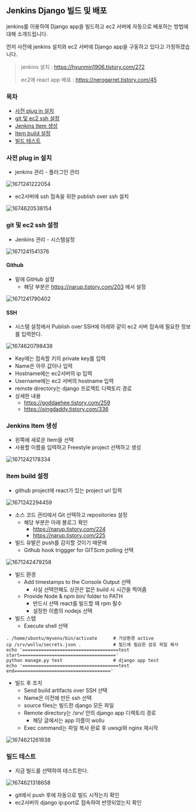 

## Jenkins Django 빌드 및 배포

jenkins를 이용하여 Django app을 빌드하고 ec2 서버에 자동으로 배포하는 방법에 대해 소개드립니다.

먼저 사전에 jenkins 설치와 ec2 서버에 Django app을 구동하고 있다고 가정하겠습니다.

> jenkins 설치 : https://hyunmin1906.tistory.com/272
>
> ec2에 react app 배포 : https://nerogarret.tistory.com/45

### 목차

- [사전 plug in 설치](#사전-plug-in-설치)
- [git 및 ec2 ssh 설정](#git-및-ec2-ssh-설정)
- [Jenkins Item 생성](#jenkins-item-생성)
- [Item build 설정](#item-build-설정)
- [빌드 테스트](#빌드-테스트)

### 사전 plug in 설치

- jenkins 관리 - 플러그인 관리

![1671241222054](images/1671241222054.png)

- ec2서버에 ssh 접속을 위한 publish over ssh 설치

![1674620538154](images/1674620538154.png)

### git 및 ec2 ssh 설정

- Jenkins 관리 - 시스템설정

![1671241541376](images/1671241541376.png)

#### Github

- 밑에 GitHub 설정
  - 해당 부분은 https://narup.tistory.com/203 에서 설정

![1671241790402](images/1671241790402.png)

#### SSH

- 시스템 설정에서 Publish over SSH에 아래와 같이 ec2 서버 접속에 필요한 정보를 입력한다.

![1674620798438](images/1674620798438.png)

- Key에는 접속할 키의 private key를 입력
- Name은 아무 값이나 입력
- Hostname에는 ec2서버의 ip 입력
- Username에는 ec2 서버의 hostname 입력
- remote directory는 django 프로젝트 디렉토리 경로
- 상세한 내용
  - https://goddaehee.tistory.com/259
  - https://oingdaddy.tistory.com/336

### Jenkins Item 생성

- 왼쪽에 새로운 Item을 선택
- 사용할 이름을 입력하고 Freestyle project 선택하고 생성

![1671242178334](images/1671242178334.png)

### Item build 설정

- github project에 react가 있는 project url 입력

![1671242294459](images/1671242294459.png)

- 소스 코드 관리에서 Git 선택하고 repositories 설정
  - 해당 부분은 아래 블로그 확인
    - https://narup.tistory.com/224
    - https://narup.tistory.com/225
- 빌드 유발은 push를 감지할 것이기 때문에
  - Github hook triggger for GITScm polling 선택

![1671242479258](images/1671242479258.png)

- 빌드 환경
  - Add timestamps to the Console Output 선택
    - 사실 선택안해도 상관은 없은 build 시 시간을 찍어줌
  - Provide Node & npm bin/ folder to PATH
    - 반드시 선택 react를 빌드할 때 rpm 필수
    - 설정한 이름의 nodejs 선택
- 빌드 스텝
  - Execute shell 선택

```shell
. /home/ubuntu/myvenv/bin/activate		# 가상환경 active
cp /srv/wollu/secrets.json .			# 빌드에 필요한 암호 파일 복사
echo '====================================test start===================================='
python manage.py test					# django app test
echo '====================================test end===================================='
```

- 빌드 후 조치
  - Send build artifacts over SSH 선택
  - Name은 이전에 만든 ssh 선택
  - source files는 빌드한 django 모든 파일
  - Remote directory는 /srv/ 안의 django app 디렉토리 경로
    - 해당 글에서는 app 이름이 wollu
  - Exec command는 파일 복사 완료 후 uwsgi와 nginx 재시작

![1674621261938](images/1674621261938.png)

### 빌드 테스트

- 지금 빌드를 선택하여 테스트한다.

![1674621318658](images/1674621318658.png)

- git에서 push 후에 자동으로 빌드 시작는지 확인
- ec2서버의 django ip:port로 접속하여 반영되었는지 확인